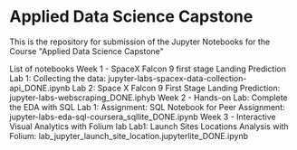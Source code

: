 # Applied Data Science Capstone
This is the repository for submission of the Jupyter Notebooks for the Course  "Applied Data Science Capstone"

List of notebooks
Week 1 - SpaceX Falcon 9 first stage Landing Prediction
	Lab 1: Collecting the data: jupyter-labs-spacex-data-collection-api_DONE.ipynb
	Lab 2: Space X Falcon 9 First Stage Landing Prediction: jupyter-labs-webscraping_DONE.iphyb
Week 2 - Hands-on Lab: Complete the EDA with SQL
	Lab 1: Assignment: SQL Notebook for Peer Assignment: jupyter-labs-eda-sql-coursera_sqllite_DONE.ipynb
Week 3 - Interactive Visual Analytics with Folium lab
	Lab1: Launch Sites Locations Analysis with Folium: lab_jupyter_launch_site_location.jupyterlite_DONE.ipynb

